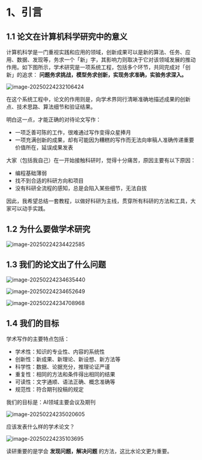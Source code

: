 # 1、引言

## 1.1 论文在计算机科学研究中的意义

计算机科学是一门重视实践和应用的领域，创新成果可以是新的算法、任务、应用、数据、发现等，务求一个「新」字，其影响力则取决于它对该领域发展的推动作用。如下图所示，学术研究是一项系统工程，包括多个环节，共同完成对「创新」的追求： **问题务求挑战，模型务求创新，实现务求准确，实验务求深入。**

![image-20250224232106424](https://gaopursuit.oss-cn-beijing.aliyuncs.com/img/2025/image-20250224232106424.png)



在这个系统工程中，论文的作用则是，向学术界同行清晰准确地描述成果的创新点、技术思路、算法细节和验证结果。

明白这一点，才能正确的对待论文写作：

- 一项乏善可陈的工作，很难通过写作变得众星捧月
- 一项充满创新的成果，却有可能因为糟糕的写作而无法向审稿人准确传递重要价值所在，延误成果发表



大家（包括我自己）在一开始接触科研时，觉得十分痛苦，原因主要有以下原因：

- 编程基础薄弱
- 找不到合适的科研方向和项目
- 没有科研全流程的感知，总是会陷入某些细节，无法自拔

因此，我希望总结一套教程，以做好科研为主线，贯穿所有科研的方法和工具，大家可以动手实践。



## 1.2 为什么要做学术研究

![image-20250224234422585](https://gaopursuit.oss-cn-beijing.aliyuncs.com/img/2025/image-20250224234422585.png)

## 1.3 我们的论文出了什么问题

![image-20250224234635440](https://gaopursuit.oss-cn-beijing.aliyuncs.com/img/2025/image-20250224234635440.png)

![image-20250224234652649](https://gaopursuit.oss-cn-beijing.aliyuncs.com/img/2025/image-20250224234652649.png)

![image-20250224234708968](https://gaopursuit.oss-cn-beijing.aliyuncs.com/img/2025/image-20250224234708968.png)



## 1.4 我们的目标

学术写作的主要特点包括：

- 学术性：知识的专业性、内容的系统性
- 创新性：新成果、新理论、新设想、新方法等
- 科学性：数据、论据充分，推理论证严谨
- 重复性：相同的方法和条件得出相同的结果
- 可读性：文字通顺、语法正确、概念准确等
- 规范性：符合期刊投稿的规定

我们的目标是：AI领域主要会议及期刊

![image-20250224235020605](https://gaopursuit.oss-cn-beijing.aliyuncs.com/img/2025/image-20250224235020605.png)

应该发表什么样的学术论文？

![image-20250224235103695](https://gaopursuit.oss-cn-beijing.aliyuncs.com/img/2025/image-20250224235103695.png)

读研重要的是学会 **发现问题，解决问题** 的方法，这比水论文更为重要。


